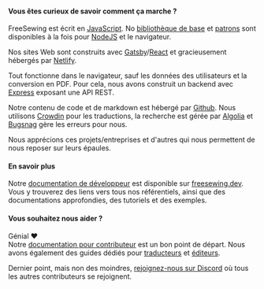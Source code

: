 ---
---

#### Vous êtes curieux de savoir comment ça marche ?

FreeSewing est écrit en [JavaScript](https://developer.mozilla.org/en-US/docs/Web/JavaScript). No [bibliothèque de base](https://www.npmjs.com/package/@freesewing/core) et [patrons](/patterns) sont disponibles à la fois pour [NodeJS](https://nodejs.org/) et le navigateur.

Nos sites Web sont construits avec [Gatsby](https://www.gatsbyjs.com/)/[React](https://reactjs.org/) et gracieusement hébergés par [Netlify](https://www.netlify.com/).

Tout fonctionne dans le navigateur, sauf les données des utilisateurs et la conversion en PDF. Pour cela, nous avons construit un backend avec [Express](https://expressjs.com/) exposant une API REST.

Notre contenu de code et de markdown est hébergé par [Github](https://github.com/freesewing/). Nous utilisons [Crowdin](https://crowdin.com/) pour les traductions, la recherche est gérée par [Algolia](https://www.algolia.com/) et [Bugsnag](https://www.bugsnag.com/) gère les erreurs pour nous.

Nous apprécions ces projets/entreprises et d'autres qui nous permettent de nous reposer sur leurs épaules.

#### En savoir plus

Notre [documentation de développeur](https://freesewing.dev) est disponible sur [freesewing.dev](https://freesewing.dev). Vous y trouverez des liens vers tous nos référentiels, ainsi que des documentations approfondies, des tutoriels et des exemples.

#### Vous souhaitez nous aider ?

Génial ❤️   
Notre [documentation pour contributeur](https://freesewing.dev/contributors/) est un bon point de départ. Nous avons également des guides dédiés pour [traducteurs](https://freesewing.dev/translators/) et [éditeurs](https://freesewing.dev/editors/).

Dernier point, mais non des moindres, [rejoignez-nous sur Discord](https://discord.freesewing.org/) où tous les autres contributeurs se rejoignent.
